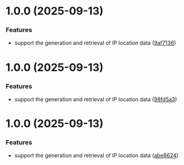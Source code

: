# 1.0.0 (2025-09-13)


### Features

* support the generation and retrieval of IP location data ([9af7136](https://github.com/lzjyzq2/ip2region-gen/commit/9af7136d6152cf2204b319c90e059fd8865b1c3b))

# 1.0.0 (2025-09-13)


### Features

* support the generation and retrieval of IP location data ([98fd5a3](https://github.com/lzjyzq2/ip2region-gen/commit/98fd5a335a035f181e60c9f88c279774f62f341e))

# 1.0.0 (2025-09-13)


### Features

* support the generation and retrieval of IP location data ([abe8624](https://github.com/lzjyzq2/ip2region-gen/commit/abe86246e3a02598e0847c8125672f8f7fe69418))

